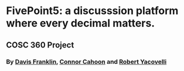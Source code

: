 # FivePoint5: a discusssion platform where every decimal matters.
## COSC 360 Project
### By [Davis Franklin](https://github.com/Davis245), [Connor Cahoon](https://github.com/cmcahoon01) and [Robert Yacovelli](https://github.com/robertyac)

